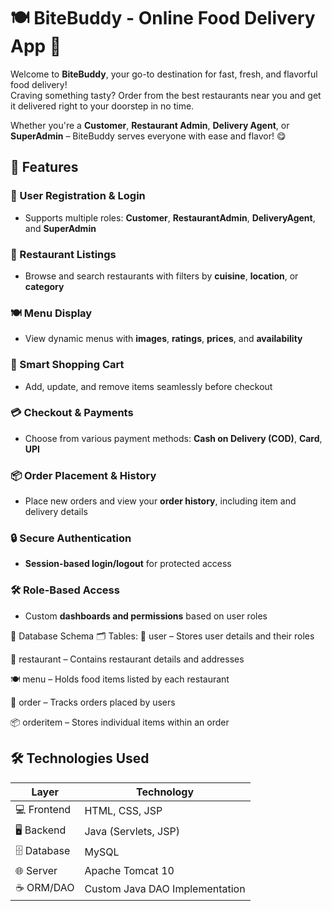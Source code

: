# 🍽️ BiteBuddy - Online Food Delivery App 🚀

Welcome to **BiteBuddy**, your go-to destination for fast, fresh, and flavorful food delivery!  
Craving something tasty? Order from the best restaurants near you and get it delivered right to your doorstep in no time.  

Whether you're a **Customer**, **Restaurant Admin**, **Delivery Agent**, or **SuperAdmin** – BiteBuddy serves everyone with ease and flavor! 😋


## 🌟 Features

### 👤 User Registration & Login  
- Supports multiple roles: **Customer**, **RestaurantAdmin**, **DeliveryAgent**, and **SuperAdmin**

### 🏪 Restaurant Listings  
- Browse and search restaurants with filters by **cuisine**, **location**, or **category**

### 🍽️ Menu Display  
- View dynamic menus with **images**, **ratings**, **prices**, and **availability**

### 🛒 Smart Shopping Cart  
- Add, update, and remove items seamlessly before checkout

### 💳 Checkout & Payments  
- Choose from various payment methods: **Cash on Delivery (COD)**, **Card**, **UPI**

### 📦 Order Placement & History  
- Place new orders and view your **order history**, including item and delivery details

### 🔒 Secure Authentication  
- **Session-based login/logout** for protected access

### 🛠️ Role-Based Access  
- Custom **dashboards and permissions** based on user roles

🧾 Database Schema
🗂️ Tables:
👤 user – Stores user details and their roles

🏪 restaurant – Contains restaurant details and addresses

🍽️ menu – Holds food items listed by each restaurant

🧾 order – Tracks orders placed by users

📦 orderitem – Stores individual items within an order


## 🛠️ Technologies Used

| Layer        | Technology                        |
|--------------|-----------------------------------|
| 💻 Frontend   | HTML, CSS, JSP                    |
| 🖥️ Backend    | Java (Servlets, JSP)              |
| 🗄️ Database   | MySQL                             |
| 🌐 Server     | Apache Tomcat 10                  |
| ☕ ORM/DAO    | Custom Java DAO Implementation    |



